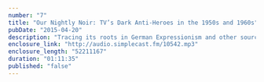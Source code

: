 ```yaml
---
number: "7"
title: "Our Nightly Noir: TV’s Dark Anti-Heroes in the 1950s and 1960s"
pubDate: "2015-04-20"
description: "Tracing its roots in German Expressionism and other sources, we examine the development of noir as a genre in American cinema including the careers of Roy Huggins and Richard Diamond, television shows like The Fugitive, and the expansion and lasting impact of noir on films such as Blade Runner, Dark City and the work of the Coen Brothers."
enclosure_link: "http://audio.simplecast.fm/10542.mp3"
enclosure_length: "52211167"
duration: "01:11:35"
published: "false"
---
```

